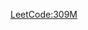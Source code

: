 [LeetCode:309M](https://leetcode.com/problems/best-time-to-buy-and-sell-stock-with-cooldown/description/)
